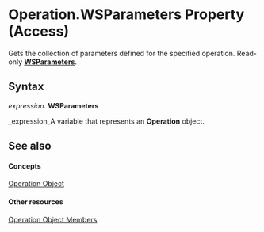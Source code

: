 
# Operation.WSParameters Property (Access)

Gets the collection of parameters defined for the specified operation. Read-only  **[WSParameters](2305995f-d54c-417d-59c5-98eabe7f7bae.md)**.


## Syntax

 _expression_. **WSParameters**

 _expression_A variable that represents an  **Operation** object.


## See also


#### Concepts


 [Operation Object](77ca8bb2-b70b-6b4e-7f2a-195759d3668b.md)
#### Other resources


 [Operation Object Members](df8497a8-6429-505c-4dfe-e972486f1b2d.md)
